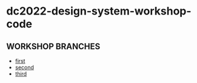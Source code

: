 # dc2022-design-system-workshop-code

## WORKSHOP BRANCHES
- [first](https://github.com/1xINTERNET/dc2022-design-system-workshop-code/blob/workshop/first/README.md)
- [second](https://github.com/1xINTERNET/dc2022-design-system-workshop-code/blob/workshop/second/README.md)
- [third](https://github.com/1xINTERNET/dc2022-design-system-workshop-code/blob/workshop/third/README.md)

